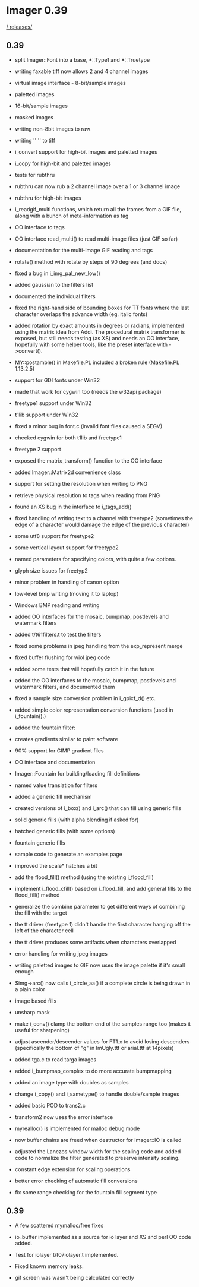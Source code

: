 # Imager 0.39

[ / ](..) [releases/](./)



## 0.39

- split Imager::Font into a base, *::Type1 and *::Truetype

- writing faxable tiff now allows 2 and 4 channel images

- virtual image interface - 8-bit/sample images

- paletted images

- 16-bit/sample images

- masked images

- writing non-8bit images to raw

- writing   ''       ''   to tiff

- i_convert support for high-bit images and paletted images

- i_copy for high-bit and paletted images

- tests for rubthru

- rubthru can now rub a 2 channel image over a 1 or 3 channel   image

- rubthru for high-bit images

- i_readgif_multi functions, which return all the frames from a  GIF file, along with a bunch of meta-information as tag

- OO interface to tags

- OO interface read_multi() to read multi-image files (just GIF  so far)

- documentation for the multi-image GIF reading and tags

- rotate() method with rotate by steps of 90 degrees (and docs)

- fixed a bug in i_img_pal_new_low()

- added gaussian to the filters list

- documented the individual filters

- fixed the right-hand side of bounding boxes for TT fonts   where the last character overlaps the advance width (eg.   italic fonts)

- added rotation by exact amounts in degrees or radians,  implemented using the matrix idea from Addi.  The procedural  matrix transformer is exposed, but still needs testing (as XS)  and needs an OO interface, hopefully with some helper tools,  like the preset interface with ->convert().

- MY::postamble() in Makefile.PL included a broken rule   (Makefile.PL 1.13.2.5)

- support for GDI fonts under Win32

- made that work for cygwin too (needs the w32api package)

- freetype1 support under Win32

- t1lib support under Win32

- fixed a minor bug in font.c (invalid font files caused a SEGV)

- checked cygwin for both t1lib and freetype1

- freetype 2 support

- exposed the matrix_transform() function to the OO interface

- added Imager::Matrix2d convenience class

- support for setting the resolution when writing to PNG

- retrieve physical resolution to tags when reading from PNG

- found an XS bug in the interface to i_tags_add()

- fixed handling of writing text to a channel with freetype2   (sometimes the edge of a character would damage the edge of the   previous character)

- some utf8 support for freetype2

- some vertical layout support for freetype2

- named parameters for specifying colors, with quite a few options.

- glyph size issues for freetyp2

- minor problem in handling of canon option

- low-level bmp writing (moving it to laptop)

- Windows BMP reading and writing

- added OO interfaces for the mosaic, bumpmap, postlevels and  watermark filters

- added t/t61filters.t to test the filters

- fixed some problems in jpeg handling from the exp_represent merge

- fixed buffer flushing for wiol jpeg code

- added some tests that will hopefully catch it in the future

- added the OO interfaces to the mosaic, bumpmap, postlevels and  watermark filters, and documented them

- fixed a sample size conversion problem in i_gpixf_d() etc.

- added simple color representation conversion functions (used  in i_fountain().)

- added the fountain filter:

- creates gradients similar to paint software

- 90% support for GIMP gradient files

- OO interface and documentation

- Imager::Fountain for building/loading fill definitions

- named value translation for filters

- added a generic fill mechanism

- created versions of i_box() and i_arc() that can fill using  generic fills

- solid generic fills (with alpha blending if asked for)

- hatched generic fills (with some options)

- fountain generic fills

- sample code to generate an examples page

- improved the scale* hatches a bit

- add the flood_fill() method (using the existing i_flood_fill)

- implement i_flood_cfill() based on i_flood_fill, and   add general fills to the flood_fill() method

- generalize the combine parameter to get different ways of   combining the fill with the target

- the tt driver (freetype 1) didn't handle the first character  hanging off the left of the character cell

- the tt driver produces some artifacts when characters  overlapped

- error handling for writing jpeg images

- writing paletted images to GIF now uses the image palette  if it's small enough

- $img->arc() now calls i_circle_aa() if a complete circle is  being drawn in a plain color

- image based fills

- unsharp mask

- make i_conv() clamp the bottom end of the samples range too  (makes it useful for sharpening)

- adjust ascender/descender values for FT1.x to avoid losing  descenders (specifically the bottom of "g" in ImUgly.ttf or  arial.ttf at 14pixels)

- added tga.c to read targa images

- added i_bumpmap_complex to do more accurate bumpmapping

- added an image type with doubles as samples

- change i_copy() and i_sametype() to handle double/sample images

- added basic POD to trans2.c

- transform2 now uses the error interface

- myrealloc() is implemented for malloc debug mode

- now buffer chains are freed when destructor for Imager::IO  is called

- adjusted the Lanczos window width for the scaling code and  added code to normalize the filter generated to preserve  intensity scaling.

- constant edge extension for scaling operations

- better error checking of automatic fill conversions

- fix some range checking for the fountain fill segment type

## 0.39

- A few scattered mymalloc/free fixes

- io_buffer implemented as a source for io layer and  XS and perl OO code added.

- Test for iolayer t/t07iolayer.t implemented.

- Fixed known memory leaks.

- gif screen was wasn't being calculated correctly